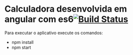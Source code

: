 # Calculadora desenvolvida em angular com es6[![Build Status](https://travis-ci.org/emirdeliz/angular-es6-calculadora.svg?branch=master)](https://travis-ci.org/emirdeliz/angular-es6-calculadora)

Para executar o aplicativo execute os comandos:

* npm install
* npm start
